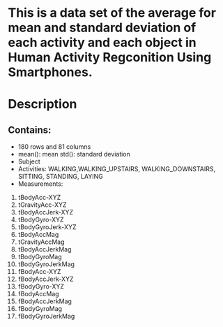 
# **This is a data set of the average for mean and standard deviation of each activity and each object in Human Activity Regconition Using Smartphones.**
# Description
## Contains: 
* 180 rows and 81 columns
* mean(): mean  std(): standard deviation
* Subject
* Activities: WALKING,WALKING_UPSTAIRS, WALKING_DOWNSTAIRS, SITTING, STANDING, LAYING
* Measurements: 
1. tBodyAcc-XYZ
2. tGravityAcc-XYZ
3. tBodyAccJerk-XYZ
4. tBodyGyro-XYZ
5. tBodyGyroJerk-XYZ
6. tBodyAccMag
7. tGravityAccMag
8. tBodyAccJerkMag
9. tBodyGyroMag
10. tBodyGyroJerkMag
11. fBodyAcc-XYZ
12. fBodyAccJerk-XYZ
13. fBodyGyro-XYZ
14. fBodyAccMag
15. fBodyAccJerkMag
16. fBodyGyroMag
17. fBodyGyroJerkMag
